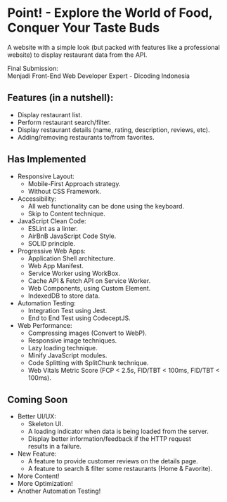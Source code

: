 # Point! - Explore the World of Food, Conquer Your Taste Buds
A website with a simple look (but packed with features like a professional website) to display restaurant data from the API.<br>

Final Submission:<br>
Menjadi Front-End Web Developer Expert - Dicoding Indonesia<br>

## Features (in a nutshell):
- Display restaurant list.
- Perform restaurant search/filter.
- Display restaurant details (name, rating, description, reviews, etc).
- Adding/removing restaurants to/from favorites.

## Has Implemented
- Responsive Layout:
  - Mobile-First Approach strategy.
  - Without CSS Framework.
- Accessibility:
  - All web functionality can be done using the keyboard.
  - Skip to Content technique.
- JavaScript Clean Code:
  - ESLint as a linter.
  - AirBnB JavaScript Code Style.
  - SOLID principle.
- Progressive Web Apps:
  - Application Shell architecture.
  - Web App Manifest.
  - Service Worker using WorkBox.
  - Cache API & Fetch API on Service Worker.
  - Web Components, using Custom Element.
  - IndexedDB to store data.
- Automation Testing:
  - Integration Test using Jest.
  - End to End Test using CodeceptJS.
- Web Performance:
  - Compressing images (Convert to WebP).
  - Responsive image techniques.
  - Lazy loading technique.
  - Minify JavaScript modules.
  - Code Splitting with SplitChunk technique.
  - Web Vitals Metric Score (FCP < 2.5s, FID/TBT < 100ms, FID/TBT < 100ms).

## Coming Soon
- Better UI/UX:
  - Skeleton UI.
  - A loading indicator when data is being loaded from the server.
  - Display better information/feedback if the HTTP request results in a failure.
- New Feature:
  - A feature to provide customer reviews on the details page.
  - A feature to search & filter some restaurants (Home & Favorite).
- More Content!
- More Optimization!
- Another Automation Testing!
